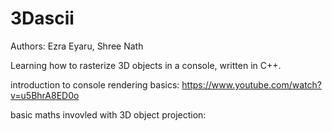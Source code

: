 # 3Dascii
Authors: Ezra Eyaru, Shree Nath 


Learning how to rasterize 3D objects in a console, written in C++.

introduction to console rendering basics: https://www.youtube.com/watch?v=u5BhrA8ED0o

basic maths invovled with 3D object projection:
